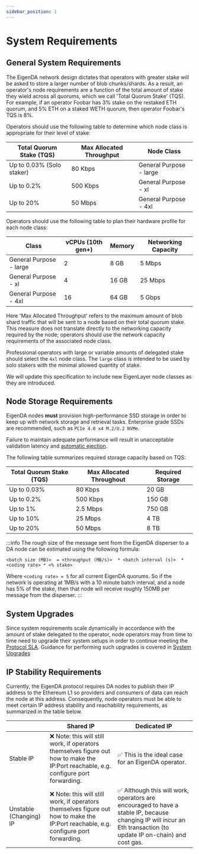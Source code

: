 ```yaml
---
sidebar_position: 1
---
```


# System Requirements

## General System Requirements

The EigenDA network design dictates that operators with greater stake will
be asked to store a larger number of blob chunks/shards. As a result, an operator's node requirements are a
function of the total amount of stake they wield across all quorums, which we
call 'Total Quorum Stake' (TQS). For example, if an operator Foobar has 3% stake
on the restaked ETH quorum, and 5% ETH on a staked WETH quorum, then operator
Foobar's TQS is 8%.

Operators should use the following table to determine which node class is appropriate for their level of stake:

| Total Quorum Stake (TQS) | Max Allocated Throughput |  Node Class |
| ------------------------ | ----------------------- | -------------------- |
| Up to 0.03% (Solo staker)      | 80 Kbps    | General Purpose - large    |
| Up to 0.2%                     |  500 Kbps | General Purpose - xl        |
| Up to 20%                      |  50 Mbps  | General Purpose - 4xl      |


Operators should use the following table to plan their hardware profile for each node class:

| Class                   | vCPUs (10th gen+) | Memory | Networking Capacity |
| ----------------------- | ----------------- | ------ | ------------------- |
| General Purpose - large | 2                 | 8 GB   | 5 Mbps              |
| General Purpose - xl    | 4                 | 16 GB  | 25 Mbps             |
| General Purpose - 4xl   | 16                | 64 GB  | 5 Gbps              |


Here 'Max Allocated Throughput' refers to the maximum amount of blob shard traffic that
will be sent to a node based on their total quorum stake. This measure does not translate
directly to the networking capacity required by the node; operators should use the network
capacity requirements of the associated node class.

Professional operators with large or variable amounts of delegated stake should
select the `4xl` node class. The `large` class is intended to be used by solo
stakers with the minimal allowed quantity of stake.

We will update this specification to include new EigenLayer node classes as they
are introduced.

## Node Storage Requirements

EigenDA nodes **must** provision high-performance SSD storage in order to keep
up with network storage and retrieval tasks. Enterprise grade SSDs are recommended, such as `PCIe 4.0 x4 M.2/U.2 NVMe`.

Failure to maintain adequate
performance will result in unacceptable validation latency and [automatic ejection](protocol-SLA/).

The following table summarizes required storage capacity based on TQS:

| Total Quorum Stake (TQS) | Max Allocated Throughout | Required Storage |
| ------------------------ | -------------------- | ---------------- |
| Up to 0.03%                    | 80 Kbps              | 20 GB            |
| Up to 0.2%                     | 500 Kbps             | 150 GB           |
| Up to 1%                       | 2.5 Mbps             | 750 GB           |
| Up to 10%                      | 25 Mbps              | 4 TB             |
| Up to 20%                      | 50 Mbps              | 8 TB             |

:::info
The rough size of the message sent from the EigenDA disperser to a DA node can be estimated using the following formula:

```
<batch size (MB)>  = <throughput (MB/s)>  * <batch interval (s)>  * <coding rate> * <% stake>
```

Where `<coding rate> = 5` for all current EigenDA quorums. So if the network is operating at 1MB/s with a 10 minute batch interval, and a node has 5% of the stake, then that node will receive roughly 150MB per message from the disperser.
:::

## System Upgrades

Since system requirements scale dynamically in accordance with the amount of stake delegated to the operator, node operators may from time to time need to upgrade their system setups in order to continue meeting the [Protocol SLA](protocol-SLA/). Guidance for performing such upgrades is covered in [System Upgrades](../upgrades/system-upgrades/)

## IP Stability Requirements

Currently, the EigenDA protocol requires DA nodes to publish their IP address to the Ethereum L1 so providers and consumers of data can reach the node at this address. Consequently, node operators must be able to meet certain IP address stability and reachability requirements, as summarized in the table below.

|                        | Shared IP                                                                                                                           | Dedicated IP                                                                                                                                                     |
| ---------------------- | ----------------------------------------------------------------------------------------------------------------------------------- | ---------------------------------------------------------------------------------------------------------------------------------------------------------------- |
| Stable IP              | ❌ Note: this will still work, if operators themselves figure out how to make the IP:Port reachable, e.g. configure port forwarding. | ✅ This is the ideal case for an EigenDA operator.                                                                                                                |
| Unstable (Changing) IP | ❌ Note: this will still work, if operators themselves figure out how to make the IP:Port reachable, e.g. configure port forwarding. | ✅ Although this will work, operators are encouraged to have a stable IP, because changing IP will incur an Eth transaction (to update IP on-chain) and cost gas. |
